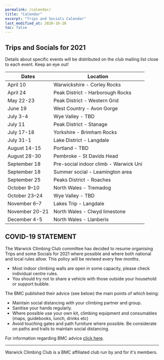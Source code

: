 ```yaml
---
permalink: /calendar/
title: "Calendar"
excerpt: "Trips and Socials Calendar"
last_modified_at: 2020-10-20
toc: false
---
```


## Trips and Socials for 2021

Details about specific events will be distributed on the club mailing list close to each event. Keep an eye out!

| Dates           | Location                              |
|-----------------|---------------------------------------|
| April 10        | Warwickshire - Corley Rocks           |
| April 24        | Peak District - Harborough Rocks      |
| May 22-23       | Peak District - Western Grid          |
| June 19         | West Country - Avon Gorge             |
| July 3-4        | Wye Valley - TBD                      |
| July 11         | Peak District - Stanage               |
| July 17-18      | Yorkshire - Brimham Rocks             |
| July 31-1       | Lake District - Langdale              |
| August 14-15    | Portland - TBD                        |
| August 28-30    | Pembroke - St Davids Head             |
| September 18    | Pre-social indoor climb - Warwick Uni |
| September 18    | Summer social - Leamington area       |
| September 25    | Peaks District - Roaches              |
| October 9–10    | North Wales - Tremadog                |
| October 23–24   | Wye Valley - TBD                      |
| November 6–7    | Lakes Trip - Langdale                 |
| November 20-21  | North Wales - Clwyd limestone         |
| December 4-5    | North Wales - Llanberis               |

## COVID-19 STATEMENT

The Warwick Climbing Club committee has decided to resume organising Trips and some Socials for 2021 where possible and where both national and local rules allow. This policy will be reviwed every few months.

- Most indoor climbing walls are open in some capacity, please check individual centre rules.
- You should try not to share a vehicle with those outside your household or support bubble.

The BMC published their advice (see below) the main points of which being:
- Maintain social distancing with your climbing partner and group.
- Sanitise your hands regularly.
- Where possible use your own kit, climbing equipment and consumables (maps, guidebooks, lunch, drinks etc)
- Avoid touching gates and path furniture where possible. Be considerate on paths and trails to maintain social distancing.

For information regarding BMC advice [click here](https://www.thebmc.co.uk/covid19-restarting-club-meets).

---

Warwick Climbing Club is a BMC affiliated club run by and for it's members.
